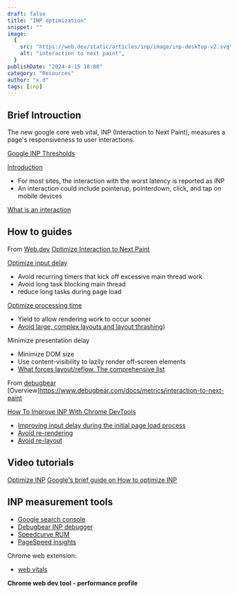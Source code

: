 ```yaml
---
draft: false
title: "INP optimization"
snippet: ""
image:
  {
    src: "https://web.dev/static/articles/inp/image/inp-desktop-v2.svg",
    alt: "interaction to next paint",
  }
publishDate: "2024-4-15 18:00"
category: "Resources"
author: "x.d"
tags: [inp]
---
```


## Brief Introuction

The new google core web vital, INP (Interaction to Next Paint), measures a page's responsiveness to user interactions.

[Google INP Thresholds](https://web.dev/static/articles/inp/image/inp-desktop-v2.svg)

[Introduction](https://web.dev/articles/inp)

- For most sites, the interaction with the worst latency is reported as INP
- An interaction could include pointerup, pointerdown, click, and tap on mobile devices

[What is an interaction](https://web.dev/articles/inp#whats_in_an_interaction)

## How to guides

From [Web.dev](https://web.dev)
[Optimize Interaction to Next Paint](https://web.dev/articles/optimize-inp)

[Optimize input delay](https://web.dev/articles/optimize-input-delay)

- Avoid recurring timers that kick off excessive main thread work
- Avoid long task blocking main thread
- reduce long tasks during page load

[Optimize processing time](https://web.dev/articles/optimize-input-delay)

- Yield to allow rendering work to occur sooner
- [Avoid large, complex layouts and layout thrashing](https://web.dev/articles/avoid-large-complex-layouts-and-layout-thrashing))

Minimize presentation delay

- Minimize DOM size
- Use content-visibility to lazily render off-screen elements
- [What forces layout/reflow. The comprehensive list](https://gist.github.com/paulirish/5d52fb081b3570c81e3a)

From [debugbear](https://www.debugbear.com/)
[Overview]https://www.debugbear.com/docs/metrics/interaction-to-next-paint

[How To Improve INP With Chrome DevTools](https://www.debugbear.com/blog/inp-chrome-devtools)

- [Improving input delay during the initial page load process](https://www.debugbear.com/blog/inp-loading-stage)
- [Avoid re-rendering](https://www.debugbear.com/blog/react-rerenders)
- [Avoid re-layout](https://www.debugbear.com/blog/front-end-javascript-performance#avoid-dom-access-that-requires-layout-work)

## Video tutorials

[Optimize INP](https://youtu.be/xyk21_WKek8)
[Google's brief guide on How to optimize INP](https://www.youtube.com/watch?v=KZ1kxzsJZ5g&pp=ygUDSU5Q)

## INP measurement tools

- [Google search console](https://search.google.com/search-console/core-web-vitals/summary)
- [Debugbear INP debugger](https://www.debugbear.com/inp-debugger)
- [Speedcurve RUM](https://app.speedcurve.com/mediaos/fre/home/)
- [PageSpeed Insights](https://pagespeed.web.dev/)

Chrome web extension:

- [web vitals](https://chromewebstore.google.com/detail/web-vitals/ahfhijdlegdabablpippeagghigmibma)

**Chrome web dev tool - performance profile**
